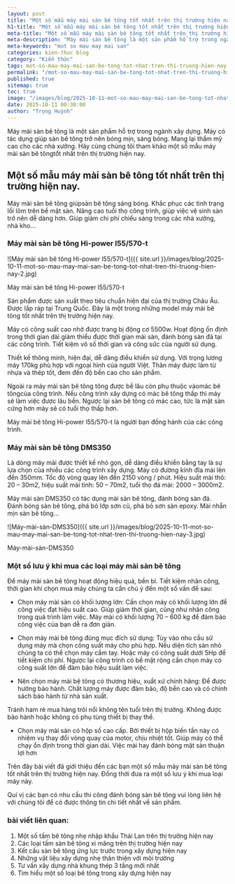 ```yaml
---
layout: post
title: "Một số mẫu máy mài sàn bê tông tốt nhất trên thị trường hiện nay"
h1-title: "Một số mẫu máy mài sàn bê tông tốt nhất trên thị trường hiện nay"
meta-title: "Một số mẫu máy mài sàn bê tông tốt nhất trên thị trường hiện nay"
meta-description: "Máy mài sàn bê tông là một sản phẩm hổ trợ trong ngành xây dựng. Máy có tác dụng giúp sàn bê tông trở nên bóng mịn, sáng bóng"
meta-keywords: "mot so mau may mai san"
categories: kien-thuc blog
category: "Kiến thức"
tags: mot-so-mau-may-mai-san-be-tong-tot-nhat-tren-thi-truong-hien-nay
permalink: "/mot-so-mau-may-mai-san-be-tong-tot-nhat-tren-thi-truong-hien-nay.html"
published: true
sitemap: true
toc: true
image: "/images/blog/2025-10-11-mot-so-mau-may-mai-san-be-tong-tot-nhat-tren-thi-truong-hien-nay-1.jpg"
date: 2025-10-11 00:30:00
author: "Trọng Huỳnh"
---
```


Máy mài sàn bê tông là một sản phẩm hỗ trợ trong ngành xây dựng. Máy có tác dụng giúp sàn bê tông trở nên bóng mịn, sáng bóng. Mang lại thẩm mỹ cao cho các nhà xưởng. Hãy cùng chúng tôi tham khảo một số mẫu máy mài sàn bê tôngtốt nhất trên thị trường hiện nay.

## Một số mẫu máy mài sàn bê tông tốt nhất trên thị trường hiện nay.

Máy mài sàn bê tông giúpsàn bê tông sáng bóng. Khắc phục các tình trạng lồi lõm trên bề mặt sàn. Nâng cao tuổi thọ công trình, giúp việc vệ sinh sàn trở nên dễ dàng hơn. Giúp giảm chi phí chiếu sáng trong các nhà xưởng, nhà kho…

### Máy mài sàn bê tông Hi-power l55/570-t

![Máy mài sàn bê tông Hi-power l55/570-t]({{ site.url }}/images/blog/2025-10-11-mot-so-mau-may-mai-san-be-tong-tot-nhat-tren-thi-truong-hien-nay-2.jpg)

Máy mài sàn bê tông Hi-power l55/570-t

Sản phẩm được sản xuất theo tiêu chuẩn hiện đại của thị trường Châu Âu. Được lắp ráp tại Trung Quốc. Đây là một trong những model máy mài bê tông tốt nhất trên thị trường hiện nay.

Máy có công suất cao nhờ được trang bị động cơ 5500w. Hoạt động ổn định trong thời gian dài giảm thiểu được thời gian mài sàn, đánh bóng sàn đá tại các công trình. Tiết kiệm vô số thời gian và công sức của người sử dụng.

Thiết kế thông minh, hiện đại, dễ dàng điều khiển sử dụng. Với trọng lương máy 170kg phù hợp với ngoại hình của người Việt. Thân máy được làm từ nhựa và thép tốt, đem đến độ bền cao cho sản phẩm.

Ngoài ra máy mài sàn bê tông tông được bề lâu còn phụ thuộc vàomác bê tôngcủa công trình. Nếu công trình xây dựng có mác bê tông thấp thì máy sẽ làm việc được lâu bền. Ngược lại sàn bê tông có mác cao, tức là mặt sàn cứng hơn máy sẽ có tuổi thọ thấp hơn.

Máy mài bê tông Hi-power l55/570-t là người bạn đồng hành của các công trình.

### Máy mài sàn bê tông DMS350

Là dòng máy mài được thiết kế nhỏ gọn, dễ dàng điều khiển bằng tay là sự lựa chọn của nhiều các công trình xây dựng. Máy có đường kính đĩa mài lên đến 350mm. Tốc độ vòng quay lên đến 2150 vòng / phút. Hiệu suất mài thô: 20 – 30m2, hiệu suất mài tinh: 50 – 70m2, tuổi thọ đá mài: 2000 – 3000m2.

Máy mài sàn DMS350 có tác dụng mài sàn bê tông, đánh bóng sàn đá. Đánh bóng sàn bê tông, phá bỏ lớp sơn cũ, phá bỏ sơn sàn epoxy. Mài nhẵn mịn sàn bê tông…

![Máy-mài-sàn-DMS350]({{ site.url }}/images/blog/2025-10-11-mot-so-mau-may-mai-san-be-tong-tot-nhat-tren-thi-truong-hien-nay-3.jpg)

Máy-mài-sàn-DMS350

### Một số lưu ý khi mua các loại máy mài sàn bê tông

Để máy mài sàn bê tông hoạt động hiệu quả, bền bỉ. Tiết kiệm nhân công, thời gian khi chọn mua máy chúng ta cần chú ý đến một số vấn đề sau:

+ Chọn máy mài sàn có khối lượng lớn: Cần chọn máy có khối lượng lớn để công việc đạt hiệu suất cao. Giúp giảm thời gian, cũng như nhân công trong quá trình làm việc. Máy mài có khối lượng 70 – 600 kg để đảm bảo công việc của bạn dễ ra đơn giản.

+ Chọn máy mài bê tông đúng mục đích sử dụng: Tùy vào nhu cầu sử dụng máy mà chọn công suất máy cho phù hợp. Nếu diện tích sàn nhỏ chúng ta có thể chọn máy cầm tay. Hoặc máy có công suất dưới 5Hp để tiết kiệm chi phí. Ngược lại công trình có bề mặt rộng cần chọn máy có công suất lớn để đảm bảo hiệu suất làm việc.

+ Nên chọn máy mài bê tông có thương hiệu, xuất xứ chính hãng: Để được hưởng bảo hành. Chất lượng máy được đảm bảo, độ bền cao và có chính sách bảo hành từ nhà sản xuất.

Tránh ham rẻ mua hàng trôi nổi không tên tuổi trên thị trường. Không được bảo hành hoặc không có phụ tùng thiết bị thay thế.

+ Chọn máy mài sàn có hộp số cao cấp. Bởi thiết bị hộp biến tần này có nhiệm vụ thay đổi vòng quay của motor, chịu nhiệt tốt. Giúp máy có thể chạy ổn định trong thời gian dài. Việc mài hay đánh bóng mặt sàn thuận lợi hơn

Trên đây bài viết đã giới thiệu đến các bạn một số mẫu máy mài sàn bê tông tốt nhất trên thị trường hiện nay. Đồng thời đưa ra một số lưu ý khi mua loại máy này.

Quí vị các bạn có nhu cầu thi công đánh bóng sàn bê tông vui lòng liên hệ với chúng tôi để có được thông tin chi tiết nhất về sản phẩm.

### bài viết liên quan:

1. Một số tấm bê tông nhẹ nhập khẩu Thái Lan trên thị trường hiện nay
2. Các loại tấm sàn bê tông xi măng trên thị trường hiện nay
3. Kết cấu sàn bê tông ứng lực trước trong xây dựng hiện nay
4. Những vật liệu xây dựng nhẹ thân thiện với môi trường
5. Tư vấn xây dựng nhà khung thép 3 tầng mới nhất
6. Tìm hiểu một số loại bê tông trong xây dựng hiện nay


